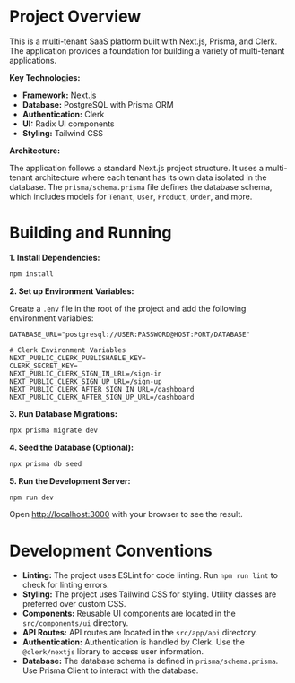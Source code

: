 # Project Overview

This is a multi-tenant SaaS platform built with Next.js, Prisma, and Clerk. The application provides a foundation for building a variety of multi-tenant applications.

**Key Technologies:**

*   **Framework:** Next.js
*   **Database:** PostgreSQL with Prisma ORM
*   **Authentication:** Clerk
*   **UI:** Radix UI components
*   **Styling:** Tailwind CSS

**Architecture:**

The application follows a standard Next.js project structure. It uses a multi-tenant architecture where each tenant has its own data isolated in the database. The `prisma/schema.prisma` file defines the database schema, which includes models for `Tenant`, `User`, `Product`, `Order`, and more.

# Building and Running

**1. Install Dependencies:**

```bash
npm install
```

**2. Set up Environment Variables:**

Create a `.env` file in the root of the project and add the following environment variables:

```
DATABASE_URL="postgresql://USER:PASSWORD@HOST:PORT/DATABASE"

# Clerk Environment Variables
NEXT_PUBLIC_CLERK_PUBLISHABLE_KEY=
CLERK_SECRET_KEY=
NEXT_PUBLIC_CLERK_SIGN_IN_URL=/sign-in
NEXT_PUBLIC_CLERK_SIGN_UP_URL=/sign-up
NEXT_PUBLIC_CLERK_AFTER_SIGN_IN_URL=/dashboard
NEXT_PUBLIC_CLERK_AFTER_SIGN_UP_URL=/dashboard
```

**3. Run Database Migrations:**

```bash
npx prisma migrate dev
```

**4. Seed the Database (Optional):**

```bash
npx prisma db seed
```

**5. Run the Development Server:**

```bash
npm run dev
```

Open [http://localhost:3000](http://localhost:3000) with your browser to see the result.

# Development Conventions

*   **Linting:** The project uses ESLint for code linting. Run `npm run lint` to check for linting errors.
*   **Styling:** The project uses Tailwind CSS for styling. Utility classes are preferred over custom CSS.
*   **Components:** Reusable UI components are located in the `src/components/ui` directory.
*   **API Routes:** API routes are located in the `src/app/api` directory.
*   **Authentication:** Authentication is handled by Clerk. Use the `@clerk/nextjs` library to access user information.
*   **Database:** The database schema is defined in `prisma/schema.prisma`. Use Prisma Client to interact with the database.
